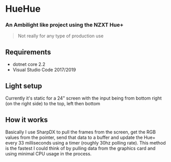 # HueHue
### An Ambilight like project using the NZXT Hue+

> Not really for any type of production use

## Requirements

- dotnet core 2.2
- Visual Studio Code 2017/2019

## Light setup

Currently it's static for a 24" screen with the input being from bottom right (on the right side) to the top, left then bottom


## How it works

Basically I use SharpDX to pull the frames from the screen, get the RGB values from the pointer, send that data to a buffer and update the Hue+ every 33 milliseconds using a timer (roughly 30hz polling rate). This method is the fastest I could think of by pulling data from the graphics card and using minimal CPU usage in the process.